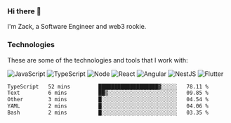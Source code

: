 ### Hi there 👋
I'm Zack, a Software Engineer and web3 rookie.

### Technologies
These are some of the technologies and tools that I work with:

![JavaScript](https://img.shields.io/badge/JavaScript-323330.svg?logo=javascript&logoColor=F7DF1E) 
![TypeScript](https://img.shields.io/badge/TypeScript-007ACC.svg?logo=typescript&logoColor=white) 
![Node](https://img.shields.io/badge/Node.js-43853D.svg?logo=node.js&logoColor=white)
![React](https://img.shields.io/badge/React-20232a.svg?logo=react&logoColor=61DAFB) 
![Angular](https://img.shields.io/badge/Angular-E23237.svg?logo=angularjs&logoColor=white)
![NestJS](https://img.shields.io/badge/NestJS-E0234E?logo=nestjs&logoColor=white)
![Flutter](https://img.shields.io/badge/Flutter-02569B.svg?logo=flutter&logoColor=white)

<!--START_SECTION:waka-->

```txt
TypeScript   52 mins         ███████████████████▓░░░░░   78.11 %
Text         6 mins          ██▒░░░░░░░░░░░░░░░░░░░░░░   09.85 %
Other        3 mins          █░░░░░░░░░░░░░░░░░░░░░░░░   04.54 %
YAML         2 mins          █░░░░░░░░░░░░░░░░░░░░░░░░   04.06 %
Bash         2 mins          █░░░░░░░░░░░░░░░░░░░░░░░░   03.35 %
```

<!--END_SECTION:waka-->

